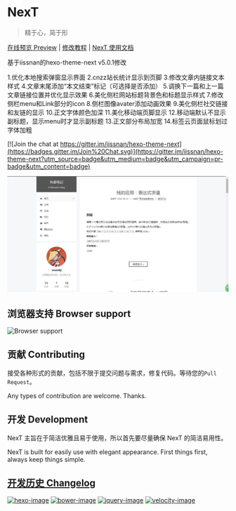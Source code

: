 # NexT

> 精于心，简于形

<a href="http://www.wuxubj.cn/" target="_blank">在线预览 Preview</a> | <a href="http://www.wuxubj.cn/2016/08/Hexo-nexT-build-personal-blog/" target="_blank">修改教程</a> |   <a href="http://theme-next.iissnan.com" target="_blank">NexT 使用文档</a>

基于iissnan的hexo-theme-next v5.0.1修改

1.优化本地搜索弹窗显示界面
2.cnzz站长统计显示到页脚
3.修改文章内链接文本样式
4.文章末尾添加“本文结束”标记（可选择是否添加）
5.调换下一篇和上一篇文章链接位置并优化显示效果
6.美化侧栏网站标题背景色和标题显示样式
7.修改侧栏menu和Link部分的icon
8.侧栏图像avater添加动画效果
9.美化侧栏社交链接和友链的显示
10.正文字体颜色加深
11.美化移动端页脚显示
12.移动端默认不显示副标题，显示menu时才显示副标题
13.正文部分布局加宽
14.标签云页面鼠标划过字体加粗


[![Join the chat at https://gitter.im/iissnan/hexo-theme-next](https://badges.gitter.im/Join%20Chat.svg)](https://gitter.im/iissnan/hexo-theme-next?utm_source=badge&utm_medium=badge&utm_campaign=pr-badge&utm_content=badge)

![NexT Schemes](source\images\demo.jpg)


## 浏览器支持 Browser support

![Browser support](http://iissnan.com/nexus/next/browser-support.png)


## 贡献 Contributing

接受各种形式的贡献，包括不限于提交问题与需求，修复代码。等待您的`Pull Request`。

Any types of contribution are welcome. Thanks.

## 开发 Development

NexT 主旨在于简洁优雅且易于使用，所以首先要尽量确保 NexT 的简洁易用性。

NexT is built for easily use with elegant appearance. First things first, always keep things simple.

## [开发历史 Changelog](https://github.com/iissnan/hexo-theme-next/wiki/Changelog)

[![hexo-image]][hexo-url]
[![bower-image]][bower-url]
[![jquery-image]][jquery-url]
[![velocity-image]][velocity-url]

[hexo-image]: http://img.shields.io/badge/Hexo-2.4+-2BAF2B.svg?style=flat-square
[hexo-url]: http://hexo.io
[bower-image]: http://img.shields.io/badge/Bower-*-2BAF2B.svg?style=flat-square
[bower-url]: http://bower.io
[jquery-image]: https://img.shields.io/badge/jquery-2.1-2BAF2B.svg?style=flat-square
[jquery-url]: http://jquery.com/
[velocity-image]: https://img.shields.io/badge/Velocity-1.2-2BAF2B.svg?style=flat-square
[velocity-url]: http://julian.com/research/velocity/
